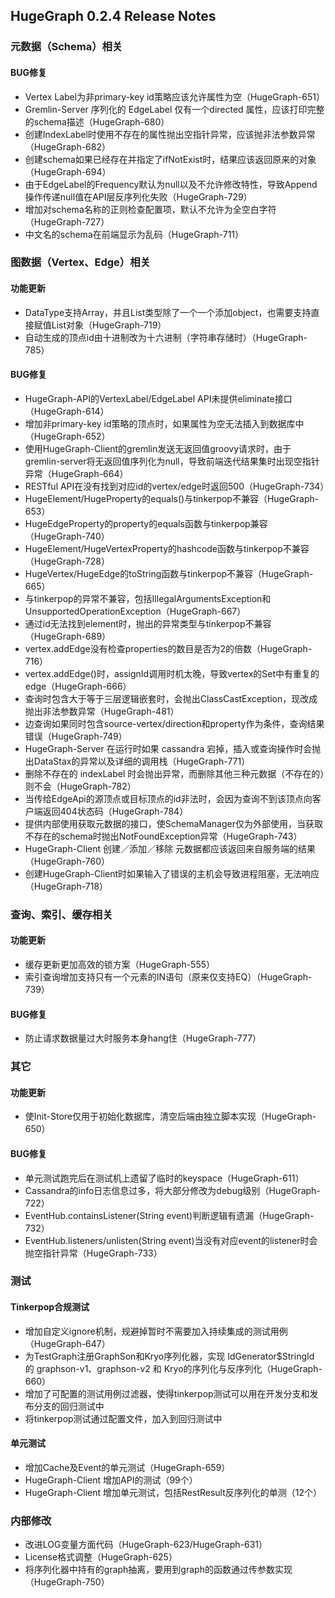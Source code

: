 ## HugeGraph 0.2.4 Release Notes

### 元数据（Schema）相关
 
#### BUG修复
- Vertex Label为非primary-key id策略应该允许属性为空（HugeGraph-651）
- Gremlin-Server 序列化的 EdgeLabel 仅有一个directed 属性，应该打印完整的schema描述（HugeGraph-680）
- 创建IndexLabel时使用不存在的属性抛出空指针异常，应该抛非法参数异常（HugeGraph-682）
- 创建schema如果已经存在并指定了ifNotExist时，结果应该返回原来的对象（HugeGraph-694）
- 由于EdgeLabel的Frequency默认为null以及不允许修改特性，导致Append操作传递null值在API层反序列化失败（HugeGraph-729）
- 增加对schema名称的正则检查配置项，默认不允许为全空白字符（HugeGraph-727）
- 中文名的schema在前端显示为乱码（HugeGraph-711）

### 图数据（Vertex、Edge）相关

#### 功能更新
- DataType支持Array，并且List类型除了一个一个添加object，也需要支持直接赋值List对象（HugeGraph-719）
- 自动生成的顶点id由十进制改为十六进制（字符串存储时）（HugeGraph-785）
 
#### BUG修复
- HugeGraph-API的VertexLabel/EdgeLabel API未提供eliminate接口（HugeGraph-614）
- 增加非primary-key id策略的顶点时，如果属性为空无法插入到数据库中（HugeGraph-652）
- 使用HugeGraph-Client的gremlin发送无返回值groovy请求时，由于gremlin-server将无返回值序列化为null，导致前端迭代结果集时出现空指针异常（HugeGraph-664） 
- RESTful API在没有找到对应id的vertex/edge时返回500（HugeGraph-734）
- HugeElement/HugeProperty的equals()与tinkerpop不兼容（HugeGraph-653）
- HugeEdgeProperty的property的equals函数与tinkerpop兼容 （HugeGraph-740）
- HugeElement/HugeVertexProperty的hashcode函数与tinkerpop不兼容（HugeGraph-728）
- HugeVertex/HugeEdge的toString函数与tinkerpop不兼容（HugeGraph-665）
- 与tinkerpop的异常不兼容，包括IllegalArgumentsException和UnsupportedOperationException（HugeGraph-667）
- 通过id无法找到element时，抛出的异常类型与tinkerpop不兼容（HugeGraph-689）
- vertex.addEdge没有检查properties的数目是否为2的倍数（HugeGraph-716）
- vertex.addEdge()时，assignId调用时机太晚，导致vertex的Set<Edge>中有重复的edge（HugeGraph-666）
- 查询时包含大于等于三层逻辑嵌套时，会抛出ClassCastException，现改成抛出非法参数异常（HugeGraph-481）
- 边查询如果同时包含source-vertex/direction和property作为条件，查询结果错误（HugeGraph-749）
- HugeGraph-Server 在运行时如果 cassandra 宕掉，插入或查询操作时会抛出DataStax的异常以及详细的调用栈（HugeGraph-771）
- 删除不存在的 indexLabel 时会抛出异常，而删除其他三种元数据（不存在的）则不会（HugeGraph-782）
- 当传给EdgeApi的源顶点或目标顶点的id非法时，会因为查询不到该顶点向客户端返回404状态码（HugeGraph-784）
- 提供内部使用获取元数据的接口，使SchemaManager仅为外部使用，当获取不存在的schema时抛出NotFoundException异常（HugeGraph-743）
- HugeGraph-Client 创建／添加／移除 元数据都应该返回来自服务端的结果（HugeGraph-760）
- 创建HugeGraph-Client时如果输入了错误的主机会导致进程阻塞，无法响应（HugeGraph-718） 
 
### 查询、索引、缓存相关

#### 功能更新
- 缓存更新更加高效的锁方案（HugeGraph-555）
- 索引查询增加支持只有一个元素的IN语句（原来仅支持EQ）（HugeGraph-739）

#### BUG修复
- 防止请求数据量过大时服务本身hang住（HugeGraph-777）

### 其它

#### 功能更新
- 使Init-Store仅用于初始化数据库，清空后端由独立脚本实现（HugeGraph-650）
 
#### BUG修复
- 单元测试跑完后在测试机上遗留了临时的keyspace（HugeGraph-611）
- Cassandra的info日志信息过多，将大部分修改为debug级别（HugeGraph-722）
- EventHub.containsListener(String event)判断逻辑有遗漏（HugeGraph-732）
- EventHub.listeners/unlisten(String event)当没有对应event的listener时会抛空指针异常（HugeGraph-733）

 
### 测试
#### Tinkerpop合规测试
- 增加自定义ignore机制，规避掉暂时不需要加入持续集成的测试用例（HugeGraph-647）
- 为TestGraph注册GraphSon和Kryo序列化器，实现 IdGenerator$StringId 的 graphson-v1、graphson-v2 和 Kryo的序列化与反序列化（HugeGraph-660）
- 增加了可配置的测试用例过滤器，使得tinkerpop测试可以用在开发分支和发布分支的回归测试中
- 将tinkerpop测试通过配置文件，加入到回归测试中
 
#### 单元测试
- 增加Cache及Event的单元测试（HugeGraph-659）
- HugeGraph-Client 增加API的测试（99个）
- HugeGraph-Client 增加单元测试，包括RestResult反序列化的单测（12个）
 
### 内部修改
 
- 改进LOG变量方面代码（HugeGraph-623/HugeGraph-631）
- License格式调整（HugeGraph-625）
- 将序列化器中持有的graph抽离，要用到graph的函数通过传参数实现 （HugeGraph-750）
